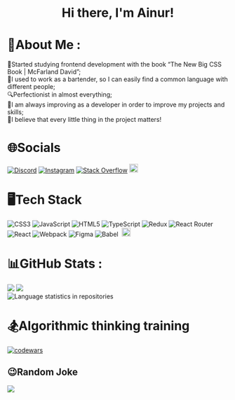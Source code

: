 <h1 align="center">Hi there, I'm Ainur!</h1>

# 💫About Me :

🧐Started studying frontend development with the book “The New Big CSS Book | McFarland David”;<br>
🍹I used to work as a bartender, so I can easily find a common language with different people;<br>
🔍Perfectionist in almost everything;<br>
📖I am always improving as a developer in order to improve my projects and skills;<br>
👀I believe that every little thing in the project matters!

# 🌐Socials

[![Discord](https://img.shields.io/badge/Discord-%237289DA.svg?logo=discord&logoColor=white)](htttps://discord.gg/mr_ainur) [![Instagram](https://img.shields.io/badge/Instagram-%23E4405F.svg?logo=Instagram&logoColor=white)](https://instagram.com/mr_ainur_) [![Stack Overflow](https://img.shields.io/badge/-Stackoverflow-FE7A16?logo=stack-overflow&logoColor=white)](https://stackoverflow.com/users/21045317) <a href="https://t.me/MrAinur" target="_blank"><img src="https://otradakhb.ru/templates/otrada/images/telegram.jpg" height="20px"/></a>

# 🖥️Tech Stack

![CSS3](https://img.shields.io/badge/css3-%231572B6.svg?style=for-the-badge&logo=css3&logoColor=white) ![JavaScript](https://img.shields.io/badge/javascript-%23323330.svg?style=for-the-badge&logo=javascript&logoColor=%23F7DF1E) ![HTML5](https://img.shields.io/badge/html5-%23E34F26.svg?style=for-the-badge&logo=html5&logoColor=white) ![TypeScript](https://img.shields.io/badge/typescript-%23007ACC.svg?style=for-the-badge&logo=typescript&logoColor=white) ![Redux](https://img.shields.io/badge/redux-%23593d88.svg?style=for-the-badge&logo=redux&logoColor=white) ![React Router](https://img.shields.io/badge/React_Router-CA4245?style=for-the-badge&logo=react-router&logoColor=white) ![React](https://img.shields.io/badge/react-%2320232a.svg?style=for-the-badge&logo=react&logoColor=%2361DAFB) ![Webpack](https://img.shields.io/badge/webpack-%238DD6F9.svg?style=for-the-badge&logo=webpack&logoColor=black) ![Figma](https://img.shields.io/badge/figma-%23F24E1E.svg?style=for-the-badge&logo=figma&logoColor=white) ![Babel](https://img.shields.io/badge/Babel-F9DC3e?style=for-the-badge&logo=babel&logoColor=black) ![]() <img src="https://icon.icepanel.io/Technology/svg/Jest.svg" height="20px"/>

# 📊GitHub Stats :

![](https://github-readme-stats.vercel.app/api?username=mrAinur&theme=tokyonight&hide_border=false&include_all_commits=false&count_private=false)
![](https://github-readme-streak-stats.herokuapp.com/?user=mrAinur&theme=tokyonight&hide_border=false)<br/>
![Language statistics in repositories](https://github-profile-summary-cards.vercel.app/api/cards/repos-per-language?username=mrAinur&theme=2077)

# 🏂Algorithmic thinking training

[![codewars](https://www.codewars.com/users/mr_Ainur/badges/large)](https://www.codewars.com/users/mr_Ainur)

## 😉Random Joke

![](https://readme-jokes.vercel.app/api?hideBorder&theme=cobalt&qColor=%23944bcc&aColor=%23bbdb51)
